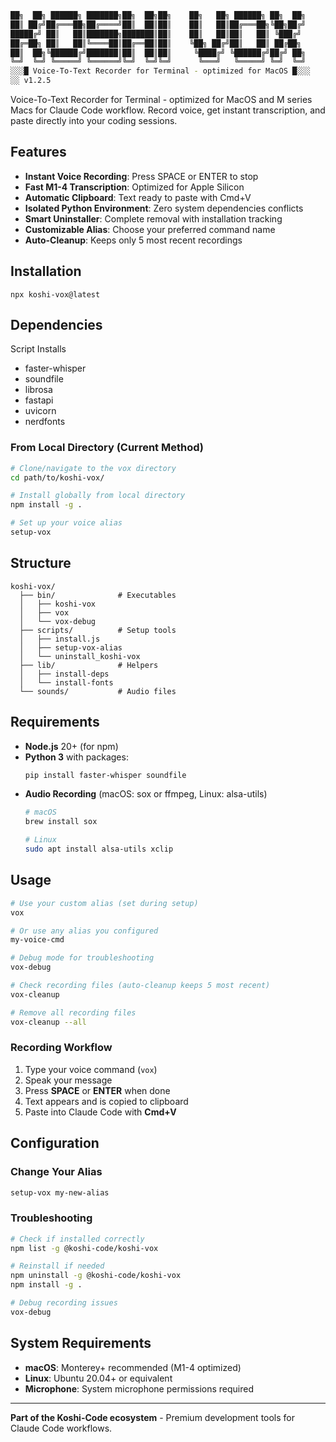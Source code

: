 ```bash
██╗  ██╗ ██████╗ ███████╗██╗  ██╗██╗    ██╗   ██╗ ██████╗ ██╗  ██╗
██║ ██╔╝██╔═══██╗██╔════╝██║  ██║██║    ██║   ██║██╔═══██╗╚██╗██╔╝
█████╔╝ ██║   ██║███████╗███████║██║    ██║   ██║██║   ██║ ╚███╔╝ 
██╔═██╗ ██║   ██║╚════██║██╔══██║██║    ╚██╗ ██╔╝██║   ██║ ██╔██╗ 
██║  ██╗╚██████╔╝███████║██║  ██║██║     ╚████╔╝ ╚██████╔╝██╔╝ ██╗
╚═╝  ╚═╝ ╚═════╝ ╚══════╝╚═╝  ╚═╝╚═╝      ╚═══╝   ╚═════╝ ╚═╝  ╚═╝
░░░█ Voice-To-Text Recorder for Terminal - optimized for MacOS █░░░
░░ v1.2.5
```
Voice-To-Text Recorder for Terminal - optimized for MacOS and M series Macs for Claude Code workflow. 
Record voice, get instant transcription, and paste directly into your coding sessions.

## Features

- **Instant Voice Recording**: Press SPACE or ENTER to stop
- **Fast M1-4 Transcription**: Optimized for Apple Silicon
- **Automatic Clipboard**: Text ready to paste with Cmd+V
- **Isolated Python Environment**: Zero system dependencies conflicts
- **Smart Uninstaller**: Complete removal with installation tracking
- **Customizable Alias**: Choose your preferred command name
- **Auto-Cleanup**: Keeps only 5 most recent recordings

## Installation

`npx koshi-vox@latest`

## Dependencies 
Script Installs 
- faster-whisper
- soundfile
- librosa
- fastapi
- uvicorn
- nerdfonts
 
### From Local Directory (Current Method)

```bash
# Clone/navigate to the vox directory
cd path/to/koshi-vox/

# Install globally from local directory
npm install -g .

# Set up your voice alias
setup-vox
```

## Structure 
```
koshi-vox/
  ├── bin/              # Executables
  │   ├── koshi-vox
  │   ├── vox
  │   └── vox-debug
  ├── scripts/          # Setup tools
  │   ├── install.js
  │   ├── setup-vox-alias
  │   └── uninstall_koshi-vox
  ├── lib/              # Helpers
  │   ├── install-deps
  │   └── install-fonts
  └── sounds/           # Audio files
```
## Requirements

- **Node.js** 20+ (for npm)
- **Python 3** with packages:
  ```bash
  pip install faster-whisper soundfile
  ```
- **Audio Recording** (macOS: sox or ffmpeg, Linux: alsa-utils)
  ```bash
  # macOS
  brew install sox
  
  # Linux
  sudo apt install alsa-utils xclip
  ```

## Usage

```bash
# Use your custom alias (set during setup)
vox

# Or use any alias you configured
my-voice-cmd

# Debug mode for troubleshooting
vox-debug

# Check recording files (auto-cleanup keeps 5 most recent)
vox-cleanup

# Remove all recording files
vox-cleanup --all
```

### Recording Workflow
1. Type your voice command (`vox`)
2. Speak your message
3. Press **SPACE** or **ENTER** when done
4. Text appears and is copied to clipboard
5. Paste into Claude Code with **Cmd+V**

## Configuration

### Change Your Alias
```bash
setup-vox my-new-alias
```

### Troubleshooting
```bash
# Check if installed correctly
npm list -g @koshi-code/koshi-vox

# Reinstall if needed
npm uninstall -g @koshi-code/koshi-vox
npm install -g .

# Debug recording issues
vox-debug
```

## System Requirements

- **macOS**: Monterey+ recommended (M1-4 optimized)
- **Linux**: Ubuntu 20.04+ or equivalent
- **Microphone**: System microphone permissions required

---

**Part of the Koshi-Code ecosystem** - Premium development tools for Claude Code workflows.
